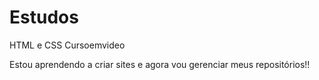 # Estudos
 HTML e CSS Cursoemvideo

 Estou aprendendo a criar sites e agora vou gerenciar meus repositórios!!
